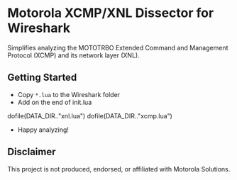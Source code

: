 # Motorola XCMP/XNL Dissector for Wireshark

Simplifies analyzing the MOTOTRBO Extended Command and Management Protocol (XCMP) and its network layer (XNL).


## Getting Started

 * Copy `*.lua` to the Wireshark folder
 * Add on the end of init.lua 
 
dofile(DATA_DIR.."xnl.lua")
dofile(DATA_DIR.."xcmp.lua")
 
 * Happy analyzing!


## Disclaimer

This project is not produced, endorsed, or affiliated with Motorola Solutions.
